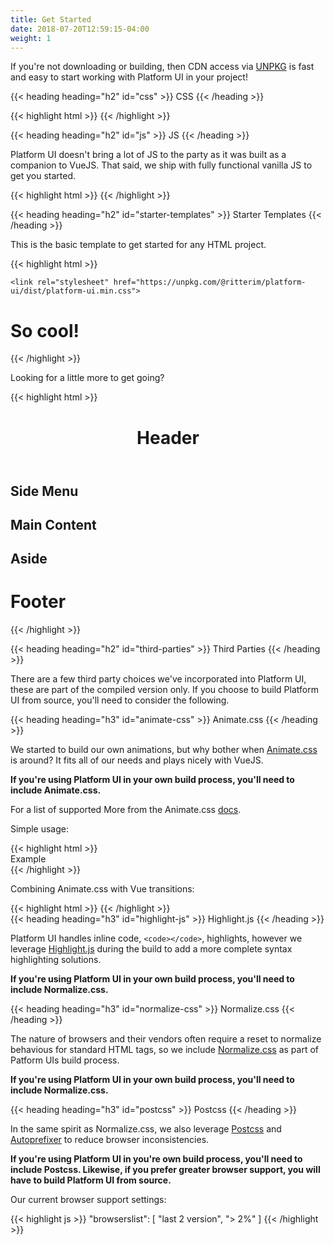```yaml
---
title: Get Started
date: 2018-07-20T12:59:15-04:00
weight: 1
---
```


If you're not downloading or building, then CDN access via [UNPKG](https://unpkg.com/) is fast and easy to start working with Platform UI in your project!

{{< heading heading="h2" id="css" >}}
CSS
{{< /heading >}}

<div class="mb-4">
{{< highlight html >}}
<link rel="stylesheet" href="https://unpkg.com/@ritterim/platform-ui/dist/platform-ui.min.css">
{{< /highlight >}}
</div>

{{< heading heading="h2" id="js" >}}
JS
{{< /heading >}}

Platform UI doesn't bring a lot of JS to the party as it was built as a companion to VueJS. That said, we ship with fully functional vanilla JS to get you started.

<div class="mb-4">
{{< highlight html >}}
<script src="https://unpkg.com/@ritterim/platform-ui/dist/js/platform-ui.min.js"></script>
{{< /highlight >}}
</div>

{{< heading heading="h2" id="starter-templates" >}}
Starter Templates
{{< /heading >}}

This is the basic template to get started for any HTML project.

<div class="mb-4">
{{< highlight html >}}
<!doctype html>
<html lang="en">
  <head>
    <title>We're using Platform UI!</title>
    <meta charset="utf-8">
    <meta name="viewport" content="width=device-width, initial-scale=1, shrink-to-fit=no">

    <link rel="stylesheet" href="https://unpkg.com/@ritterim/platform-ui/dist/platform-ui.min.css">

  </head>
  <body>
    <h1>So cool!</h1>
  </body>
  <script src="https://unpkg.com/@ritterim/platform-ui/dist/js/platform-ui.min.js"></script>
</html>
{{< /highlight >}}
</div>
 
Looking for a little more to get going? 


<div class="mb-4">
{{< highlight html >}}
<!doctype html>
<html lang="en">

<head>
  <title>Holy Grail layout | Platform UI!</title>
  <meta charset="utf-8">
  <meta name="viewport" content="width=device-width, initial-scale=1, shrink-to-fit=no">

  <!-- load fonts -->		
  <link rel="stylesheet" href="https://unpkg.com/@ritterim/platform-ui/dist/platform-ui.min.css">
</head>

<body class="flex flex--column">
  <header class="py-6 px-3">
    <h1>Header</h1>
  </header>
  <main class="block-container flex--grow">
    <aside class="block lg-tablet-up-2">
      <h1>Side Menu</h1>
    </aside>
    <section class="block lg-tablet-up-8">
      <h1 class="text-base">Main Content</h1>
    </section>
    <aside class="block lg-tablet-up-2">
      <h1>Aside</h1>
    </aside>
  </main>
  <footer class="py-6 px-3">
    <h1>Footer</h1>
  </footer>
</body>
<script src="https://unpkg.com/@ritterim/platform-ui/dist/js/platform-ui.min.js"></script>

</html>
{{< /highlight >}}
</div>
 
{{< heading heading="h2" id="third-parties" >}}
Third Parties
{{< /heading >}}

There are a few third party choices we've incorporated into Platform UI, these are part of the compiled version only. If you choose to build Platform UI from source, you'll need to consider the following.

{{< heading heading="h3" id="animate-css" >}}
Animate.css
{{< /heading >}}

We started to build our own animations, but why bother when [Animate.css](https://daneden.github.io/animate.css/) is around? It fits all of our needs and plays nicely with VueJS. 

**If you're using Platform UI in your own build process, you'll need to include Animate.css.**

For a list of supported More from the Animate.css [docs](https://github.com/daneden/animate.css#animatecss------).

Simple usage:

<div class="mb-4">
{{< highlight html >}}
<div class="animated {animation name} delay-2s">Example</div>
{{< /highlight >}}
</div>

Combining Animate.css with Vue transitions:

<div class="mb-4">
{{< highlight html >}}
<transition
	name="custom-classes-transition"
	enter-active-class="animated {animation name}"
	leave-active-class="animated {animation name}"
>
{{< /highlight >}}
</div>
{{< heading heading="h3" id="highlight-js" >}}
Highlight.js
{{< /heading >}}

Platform UI handles inline code, `<code></code>`, highlights, however we leverage [Highlight.js](https://highlightjs.org/) during the build to add a more complete syntax highlighting solutions. 	 

**If you're using Platform UI in your own build process, you'll need to include Normalize.css.**

{{< heading heading="h3" id="normalize-css" >}}
Normalize.css
{{< /heading >}}

The nature of browsers and their vendors often require a reset to normalize behavious for standard HTML tags, so we include [Normalize.css](https://necolas.github.io/normalize.css/) as part of Patform UIs build process.

**If you're using Platform UI in your own build process, you'll need to include Normalize.css.**

{{< heading heading="h3" id="postcss" >}}
Postcss
{{< /heading >}}

In the same spirit as Normalize.css, we also leverage [Postcss](https://github.com/postcss/postcss) and [Autoprefixer](https://github.com/postcss/autoprefixer) to reduce browser inconsistencies. 

**If you're using Platform UI in you're own build process, you'll need to include Postcss. Likewise, if you prefer greater browser support, you will have to build Platform UI from source.**

Our current browser support settings:

{{< highlight js >}}
"browserslist": [
	"last 2 version",
	"> 2%"
]
{{< /highlight >}}